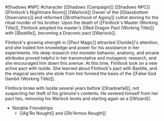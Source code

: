 #Shadows #NPC #character
[[Shadows (Campaign)]]
[[Shadows NPC]]
[[Flintlock's Nightmare Room]]
[[Warlock]]
Owner of the [[Glassbottom Observatory]] and reformed [[Brotherhood of Agony]] cultist atoning for the ritual murder of his brother. Upon the death of [[Flintlock's Master (Working Title)]], Flintlock adopted his master's [[Red Dragon Pact (Working Title)]] with [[Bastille]], becoming a Draconic pact [[Warlock]]. 

Flintlock's growing strength in [[Pact Magic]] attracted [[Isolde]]'s attention, and she traded him knowledge and power for his assistance in her experiments. His deep research into monster behavior, anatomy, and arcane attributes proved helpful in her transmutative and mutagenic research, and she encouraged him down this avenue. At this time, Flintlock took on a new active pact with Isolde. She learned about Flintlock's  pact with Bastille, and the magical secrets she stole from him formed the basis of the [[False God Gambit (Working Title)]]. 

Flintlock broke with Isolde several years before [[Shadowfall]], not suspecting her theft of his grimoire's contents. He severed himself from her pact ties, removing his Warlock levels and starting again as a [[Wizard]].


* Notable Friendships
	* [[Ag'Ro Nought]] and [[Ro'Armos Nought]]
